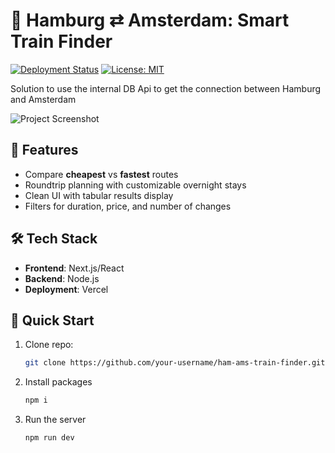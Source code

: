 # 🚄 Hamburg ⇄ Amsterdam: Smart Train Finder

[![Deployment Status](https://img.shields.io/badge/deployed%20on-Vercel-black?style=flat&logo=vercel)](https://your-deployment-link.vercel.app)
[![License: MIT](https://img.shields.io/badge/License-MIT-yellow.svg)](https://opensource.org/licenses/MIT)

Solution to use the internal DB Api to get the connection between Hamburg and Amsterdam

![Project Screenshot](./screenshot.png) <!-- Add actual screenshot path -->

## 🌟 Features

- Compare **cheapest** vs **fastest** routes
- Roundtrip planning with customizable overnight stays
- Clean UI with tabular results display
- Filters for duration, price, and number of changes

## 🛠 Tech Stack

- **Frontend**: Next.js/React
- **Backend**: Node.js
- **Deployment**: Vercel

## 🚀 Quick Start

1. Clone repo:
   ```bash
   git clone https://github.com/your-username/ham-ams-train-finder.git

2. Install packages
   ```bash
   npm i

3. Run the server
   ```bash
   npm run dev
